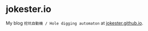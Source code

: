 # jokester.io

My blog `挖坑自動機 / Hole digging automaton` at [jokester.github.io](https://jokester.github.io).
